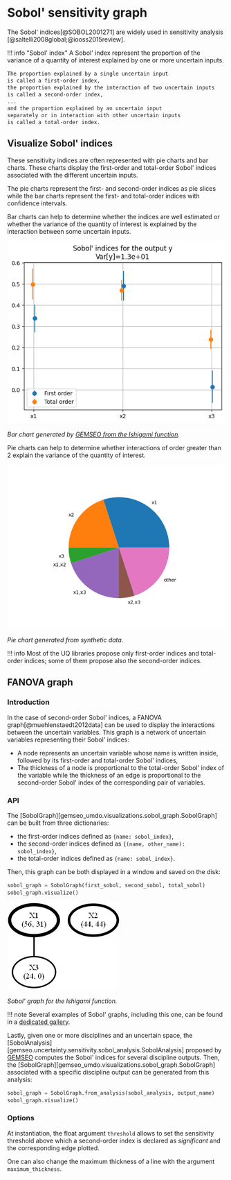 <!--
 Copyright 2021 IRT Saint Exupéry, https://www.irt-saintexupery.com

 This work is licensed under the Creative Commons Attribution-ShareAlike 4.0
 International License. To view a copy of this license, visit
 http://creativecommons.org/licenses/by-sa/4.0/ or send a letter to Creative
 Commons, PO Box 1866, Mountain View, CA 94042, USA.
-->

# Sobol' sensitivity graph

The Sobol' indices[@SOBOL2001271] are widely used in sensitivity analysis
[@saltelli2008global;@iooss2015review].

!!! info "Sobol' index"
    A Sobol' index
    represent the proportion of the variance of a quantity of interest
    explained by one or more uncertain inputs.

    The proportion explained by a single uncertain input
    is called a first-order index,
    the proportion explained by the interaction of two uncertain inputs
    is called a second-order index,
    ...
    and the proportion explained by an uncertain input
    separately or in interaction with other uncertain inputs
    is called a total-order index.

## Visualize Sobol' indices

These sensitivity indices are often represented with pie charts and bar charts.
These charts display the first-order and total-order Sobol' indices
associated with the different uncertain inputs.

The pie charts represent the first- and second-order indices as pie slices
while the bar charts represent the first- and total-order indices
with confidence intervals.

Bar charts can help to determine
whether the indices are well estimated
or whether the variance of the quantity of interest
is explained by the interaction between some uncertain inputs.

![Bar chart](../../images/sobol_bar_chart.png)

*Bar chart generated by [GEMSEO from the Ishigami function](https://gemseo.readthedocs.io/en/develop/examples/uncertainty/sensitivity/plot_sobol.html#sphx-glr-examples-uncertainty-sensitivity-plot-sobol-py).*

Pie charts can help to determine
whether interactions of order greater than 2
explain the variance of the quantity of interest.

![Pie chart](../../images/sobol_pie_chart.png)

*Pie chart generated from synthetic data.*

!!! info
    Most of the UQ libraries
    propose only first-order indices and total-order indices;
    some of them propose also the second-order indices.

## FANOVA graph

### Introduction

In the case of second-order Sobol' indices,
a FANOVA graph[@muehlenstaedt2012data] can be used
to display the interactions between the uncertain variables.
This graph is a network of uncertain variables representing their Sobol' indices:

- A node represents an uncertain variable whose name is written inside,
  followed by its first-order and total-order Sobol' indices,
- The thickness of a node
  is proportional to the total-order Sobol' index
  of the variable
  while the thickness of an edge
  is proportional to the second-order Sobol' index
  of the corresponding pair of variables.

### API

The [SobolGraph][gemseo_umdo.visualizations.sobol_graph.SobolGraph]
can be built from three dictionaries:

- the first-order indices defined as `{name: sobol_index}`,
- the second-order indices defined as `{(name, other_name): sobol_index}`,
- the total-order indices defined as `{name: sobol_index}`.

Then,
this graph can be both displayed in a window and saved on the disk:

``` py
sobol_graph = SobolGraph(first_sobol, second_sobol, total_sobol)
sobol_graph.visualize()
```

![Sobol' graph](../../images/sobol_sobol_graph.png)

*Sobol' graph for the Ishigami function.*

!!! note
    Several examples of Sobol' graphs,
    including this one,
    can be found in a [dedicated gallery](../../generated/examples/visualizations/index.md).

Lastly,
given one or more disciplines and an uncertain space,
the
[SobolAnalysis][gemseo.uncertainty.sensitivity.sobol_analysis.SobolAnalysis]
proposed by [GEMSEO](https:///www.gemseo.org)
computes the Sobol' indices for several discipline outputs.
Then,
the [SobolGraph][gemseo_umdo.visualizations.sobol_graph.SobolGraph]
associated with a specific discipline output
can be generated from this analysis:

``` py
sobol_graph = SobolGraph.from_analysis(sobol_analysis, output_name)
sobol_graph.visualize()
```

### Options

At instantiation,
the float argument `threshold` allows to set the sensitivity threshold
above which a second-order index is declared as *significant*
and the corresponding edge plotted.

One can also change the maximum thickness of a line
with the argument `maximum_thickness`.
